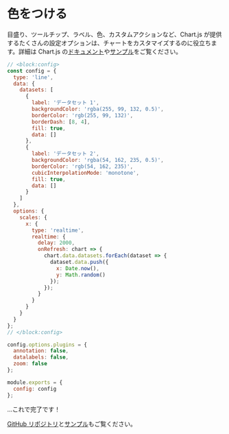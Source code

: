 # 色をつける

目盛り、ツールチップ、ラベル、色、カスタムアクションなど、Chart.js が提供するたくさんの設定オプションは、チャートをカスタマイズするのに役立ちます。詳細は Chart.js の[ドキュメント](https://www.chartjs.org/docs)や[サンプル](https://www.chartjs.org/samples)をご覧ください。

```js chart-editor
// <block:config>
const config = {
  type: 'line',
  data: {
    datasets: [
      {
        label: 'データセット 1',
        backgroundColor: 'rgba(255, 99, 132, 0.5)',
        borderColor: 'rgb(255, 99, 132)',
        borderDash: [8, 4],
        fill: true,
        data: []
      },
      {
        label: 'データセット 2',
        backgroundColor: 'rgba(54, 162, 235, 0.5)',
        borderColor: 'rgb(54, 162, 235)',
        cubicInterpolationMode: 'monotone',
        fill: true,
        data: []
      }
    ]
  },
  options: {
    scales: {
      x: {
        type: 'realtime',
        realtime: {
          delay: 2000,
          onRefresh: chart => {
            chart.data.datasets.forEach(dataset => {
              dataset.data.push({
                x: Date.now(),
                y: Math.random()
              });
            });
          }
        }
      }
    }
  }
};
// </block:config>

config.options.plugins = {
  annotation: false,
  datalabels: false,
  zoom: false
};

module.exports = {
  config: config
};
```

...これで完了です！

[GitHub リポジトリ](https://github.com/nagix/chartjs-plugin-streaming)と[サンプル](../../samples/)もご覧ください。
